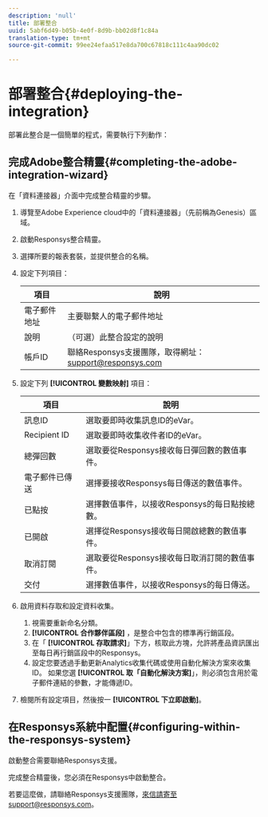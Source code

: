 ```yaml
---
description: 'null'
title: 部署整合
uuid: 5abf6d49-b05b-4e0f-8d9b-bb02d8f1c84a
translation-type: tm+mt
source-git-commit: 99ee24efaa517e8da700c67818c111c4aa90dc02

---
```



# 部署整合{#deploying-the-integration}

部署此整合是一個簡單的程式，需要執行下列動作：

## 完成Adobe整合精靈{#completing-the-adobe-integration-wizard}

在「資料連接器」介面中完成整合精靈的步驟。

1. 導覽至Adobe Experience cloud中的「資料連接器」（先前稱為Genesis）區域。
1. 啟動Responsys整合精靈。
1. 選擇所要的報表套裝，並提供整合的名稱。
1. 設定下列項目：

   | 項目 | 說明 |
   |---|---|
   | 電子郵件地址 | 主要聯繫人的電子郵件地址 |
   | 說明 | （可選）此整合設定的說明 |
   | 帳戶ID | 聯絡Responsys支援團隊，取得網址：support@responsys.com |

1. 設定下列 **[!UICONTROL 變數映射]** 項目：

   | 項目 | 說明 |
   |---|---|
   | 訊息ID | 選取要即時收集訊息ID的eVar。 |
   | Recipient ID | 選取要即時收集收件者ID的eVar。 |
   | 總彈回數 | 選取要從Responsys接收每日彈回數的數值事件。 |
   | 電子郵件已傳送 | 選擇要接收Responsys每日傳送的數值事件。 |
   | 已點按 | 選擇數值事件，以接收Responsys的每日點按總數。 |
   | 已開啟 | 選擇從Responsys接收每日開啟總數的數值事件。 |
   | 取消訂閱 | 選取要從Responsys接收每日取消訂閱的數值事件。 |
   | 交付 | 選擇數值事件，以接收Responsys的每日傳送。 |

1. 啟用資料存取和設定資料收集。
   1. 視需要重新命名分類。
   1. **[!UICONTROL 合作夥伴區段]** ，是整合中包含的標準再行銷區段。
   1. 在「 **[!UICONTROL 存取請求]**」下方，核取此方塊，允許將產品資訊匯出至每日再行銷區段中的Responsys。
   1. 設定您要透過手動更新Analytics收集代碼或使用自動化解決方案來收集ID。 如果您選 **[!UICONTROL 取「自動化解決方案]**」，則必須包含用於電子郵件連結的參數，才能傳遞ID。
1. 檢閱所有設定項目，然後按一 **[!UICONTROL 下立即啟動]**。

## 在Responsys系統中配置{#configuring-within-the-responsys-system}

啟動整合需要聯絡Responsys支援。

完成整合精靈後，您必須在Responsys中啟動整合。

若要這麼做，請聯絡Responsys支援團隊，來信請寄至support@responsys.com。
